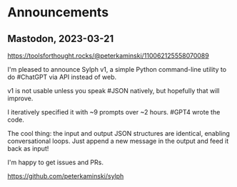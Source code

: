 # Announcements

## Mastodon, 2023-03-21

<https://toolsforthought.rocks/@peterkaminski/110062125558070089>

I'm pleased to announce Sylph v1, a simple Python command-line utility to do #ChatGPT via API instead of web.

v1 is not usable unless you speak #JSON natively, but hopefully that will improve.

I iteratively specified it with ~9 prompts over ~2 hours. #GPT4 wrote the code.

The cool thing: the input and output JSON structures are identical, enabling conversational loops. Just append a new message in the output and feed it back as input!

I'm happy to get issues and PRs.

https://github.com/peterkaminski/sylph
